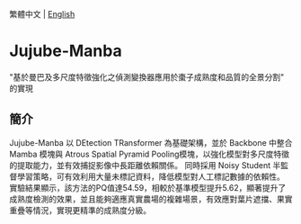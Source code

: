 繁體中文 | [English](README.md)

# Jujube-Manba

"基於曼巴及多尺度特徵強化之偵測變換器應用於棗子成熟度和品質的全景分割" 的實現

## 簡介

Jujube-Manba 以 DEtection TRansformer 為基礎架構，並於 Backbone 中整合 Mamba 模塊與 Atrous Spatial Pyramid Pooling模塊，以強化模型對多尺度特徵的提取能力，並有效捕捉影像中長距離依賴關係。
同時採用 Noisy Student 半監督學習策略，可有效利用大量未標記資料，降低模型對人工標記數據的依賴性。
實驗結果顯示，該方法的PQ值達54.59，相較於基準模型提升5.62，顯著提升了成熟度檢測的效果，並且能夠適應真實農場的複雜場景，有效應對葉片遮擋、果實重疊等情況，實現更精準的成熟度分級。

